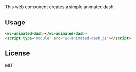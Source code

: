 # <wc-animated-dash>

This web component creates a simple animated dash.

## Usage

```html
<wc-animated-dash></wc-animated-dash>
<script type="module" src="wc-animated-dash.js"></script>
```

## License

MIT